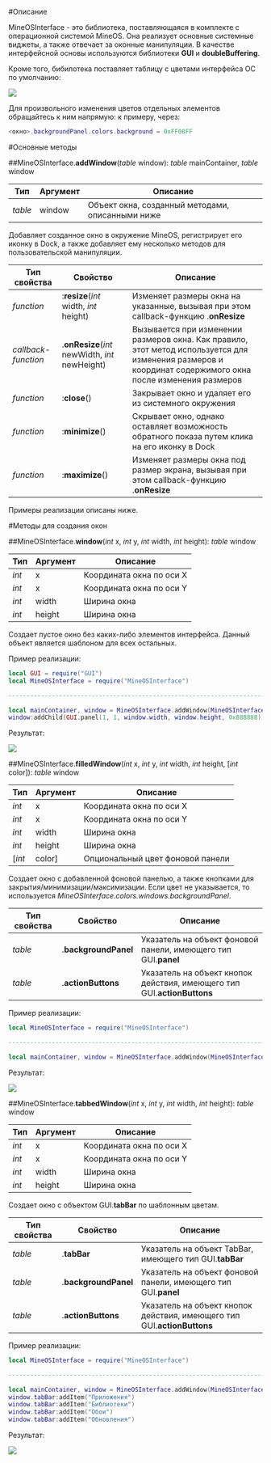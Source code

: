 
#Oписание

MineOSInterface - это библиотека, поставляющаяся в комплекте с операционной системой MineOS. Она реализует основные системные виджеты, а также отвечает за оконные манипуляции. В качестве интерфейсной основы используются библиотеки **GUI** и **doubleBuffering**.

Кроме того, бибилотека поставляет таблицу с цветами интерфейса ОС по умолчанию:

![](https://i.imgur.com/xm40hG3.png)

Для произвольного изменения цветов отдельных элементов обращайтесь к ним напрямую: к примеру, через:

```lua
<окно>.backgroundPanel.colors.background = 0xFF00FF
```

#Основные методы

##MineOSInterface.**addWindow**(*table* window): *table* mainContainer, *table* window

| Тип | Аргумент | Описание |
| ------ | ------ | ------ |
| *table* | window | Объект окна, созданный методами, описанными ниже |

Добавляет созданное окно в окружение MineOS, регистрирует его иконку в Dock, а также добавляет ему несколько методов для пользовательской манипуляции.

| Тип свойства | Свойство |Описание |
| ------ | ------ | ------ |
| *function* | :**resize**(*int* width, *int* height) | Изменяет размеры окна на указанные, вызывая при этом callback-функцию .**onResize** |
| *callback-function* | .**onResize**(*int* newWidth, *int* newHeight) | Вызывается при изменении размеров окна. Как правило, этот метод используется для изменения размеров и координат содержимого окна после изменения размеров |
| *function* | :**close**() | Закрывает окно и удаляет его из системного окружения |
| *function* | :**minimize**() | Скрывает окно, однако оставляет возможность обратного показа путем клика на его иконку в Dock |
| *function* | :**maximize**() | Изменяет размеры окна под размер экрана, вызывая при этом callback-функцию .**onResize** |

Примеры реализации описаны ниже.

#Методы для создания окон

##MineOSInterface.**window**(*int* x, *int* y, *int* width, *int* height): *table* window

| Тип | Аргумент | Описание |
| ------ | ------ | ------ |
| *int* | x | Координата окна по оси X |
| *int* | x | Координата окна по оси Y |
| *int* | width | Ширина окна |
| *int* | height | Ширина окна |

Создает пустое окно без каких-либо элементов интерфейса. Данный объект является шаблоном для всех остальных.

Пример реализации:

```lua
local GUI = require("GUI")
local MineOSInterface = require("MineOSInterface")

------------------------------------------------------------------------------------------------------

local mainContainer, window = MineOSInterface.addWindow(MineOSInterface.window(1, 1, 88, 25))
window:addChild(GUI.panel(1, 1, window.width, window.height, 0x888888))
```

Результат:

![](https://i.imgur.com/lhrm0z6.png?1)

##MineOSInterface.**filledWindow**(*int* x, *int* y, *int* width, *int* height, [*int* color]): *table* window

| Тип | Аргумент | Описание |
| ------ | ------ | ------ |
| *int* | x | Координата окна по оси X |
| *int* | x | Координата окна по оси Y |
| *int* | width | Ширина окна |
| *int* | height | Ширина окна |
| [*int* | color] | Опциональный цвет фоновой панели |

Создает окно с добавленной фоновой панелью, а также кнопками для закрытия/минимизации/максимизации. Если цвет не указывается, то используется *MineOSInterface.colors.windows.backgroundPanel*.

| Тип свойства | Свойство |Описание |
| ------ | ------ | ------ |
| *table* | .**backgroundPanel** | Указатель на объект фоновой панели, имеющего тип GUI.**panel** |
| *table* | .**actionButtons** | Указатель на объект кнопок действия, имеющего тип GUI.**actionButtons** |

Пример реализации:

```lua
local MineOSInterface = require("MineOSInterface")

------------------------------------------------------------------------------------------------------

local mainContainer, window = MineOSInterface.addWindow(MineOSInterface.filledWindow(1, 1, 88, 25, 0xF0F0F0))
```

Результат:

![](https://i.imgur.com/YlCOx68.png?1)

##MineOSInterface.**tabbedWindow**(*int* x, *int* y, *int* width, *int* height): *table* window

| Тип | Аргумент | Описание |
| ------ | ------ | ------ |
| *int* | x | Координата окна по оси X |
| *int* | x | Координата окна по оси Y |
| *int* | width | Ширина окна |
| *int* | height | Ширина окна |

Создает окно с объектом GUI.**tabBar** по шаблонным цветам.

| Тип свойства | Свойство |Описание |
| ------ | ------ | ------ |
| *table* | .**tabBar** | Указатель на объект TabBar, имеющего тип GUI.**tabBar** |
| *table* | .**backgroundPanel** | Указатель на объект фоновой панели, имеющего тип GUI.**panel** |
| *table* | .**actionButtons** | Указатель на объект кнопок действия, имеющего тип GUI.**actionButtons** |

Пример реализации:

```lua
local MineOSInterface = require("MineOSInterface")

------------------------------------------------------------------------------------------------------

local mainContainer, window = MineOSInterface.addWindow(MineOSInterface.tabbedWindow(1, 1, 88, 25))
window.tabBar:addItem("Приложения")
window.tabBar:addItem("Библиотеки")
window.tabBar:addItem("Обои")
window.tabBar:addItem("Обновления")
```

Результат:

![](https://i.imgur.com/294FatT.png?1)
